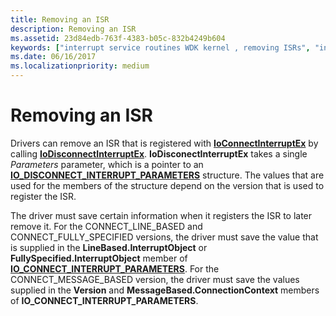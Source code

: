 ```yaml
---
title: Removing an ISR
description: Removing an ISR
ms.assetid: 23d84edb-763f-4383-b05c-832b4249b604
keywords: ["interrupt service routines WDK kernel , removing ISRs", "interrupt objects WDK kernel , removing ISRs", "ISRs WDK kernel , removing ISRs", "removing ISRs WDK kernel"]
ms.date: 06/16/2017
ms.localizationpriority: medium
---
```


# Removing an ISR


Drivers can remove an ISR that is registered with [**IoConnectInterruptEx**](/windows-hardware/drivers/ddi/wdm/nf-wdm-ioconnectinterruptex) by calling [**IoDisconnectInterruptEx**](/windows-hardware/drivers/ddi/wdm/nf-wdm-iodisconnectinterruptex). **IoDisconectInterruptEx** takes a single *Parameters* parameter, which is a pointer to an [**IO\_DISCONNECT\_INTERRUPT\_PARAMETERS**](/windows-hardware/drivers/ddi/wdm/ns-wdm-_io_disconnect_interrupt_parameters) structure. The values that are used for the members of the structure depend on the version that is used to register the ISR.

The driver must save certain information when it registers the ISR to later remove it. For the CONNECT\_LINE\_BASED and CONNECT\_FULLY\_SPECIFIED versions, the driver must save the value that is supplied in the **LineBased.InterruptObject** or **FullySpecified.InterruptObject** member of [**IO\_CONNECT\_INTERRUPT\_PARAMETERS**](/windows-hardware/drivers/ddi/wdm/ns-wdm-_io_connect_interrupt_parameters). For the CONNECT\_MESSAGE\_BASED version, the driver must save the values supplied in the **Version** and **MessageBased.ConnectionContext** members of **IO\_CONNECT\_INTERRUPT\_PARAMETERS**.

 

